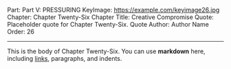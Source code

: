 Part: Part V: PRESSURING
KeyImage: https://example.com/keyimage26.jpg
Chapter: Chapter Twenty-Six
Chapter Title: Creative Compromise
Quote: Placeholder quote for Chapter Twenty-Six.
Quote Author: Author Name
Order: 26

---

This is the body of Chapter Twenty-Six. You can use **markdown** here, including [links](#), paragraphs, and indents.
